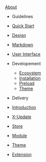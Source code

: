 [<span class="iconify" data-icon="mdi:account-group"></span> About](/ja/about.md)

-   Guidelines
  - [Quick Start](/ja/guidelines/quick-start.md)
  - [Design](/ja/guidelines/)
  - [Markdown](/ja/guidelines/markdown/)
  - [User Interface](/ja/guidelines/user-interface/)


- Developement
  - [Ecosystem](/ja/development/)
  - [Installation](/ja/development/installation.md)
  - [Preload](/ja/development/module.md)
  - [Theme](/ja/development/preload.md)

-   Delivery
  - [Introduction](/ja/delivery/)
  - [X-Update](ja/delivery/setup-x-update.md)
  - [Store](/ja/delivery/setup-x-store.md)
  - [Module](/ja/delivery/update-module.md)
  - [Theme](/ja/delivery/update-theme.md)
  - [Extension](/ja/delivery/update-preload.md)